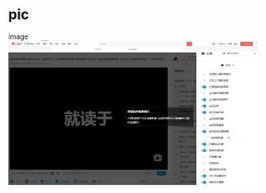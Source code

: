 # pic
image
![](https://github.com/lyjhyjyes/pic/blob/main/01.png)
![](https://github.com/lyjhyjyes/pic/blob/main/04.png)
